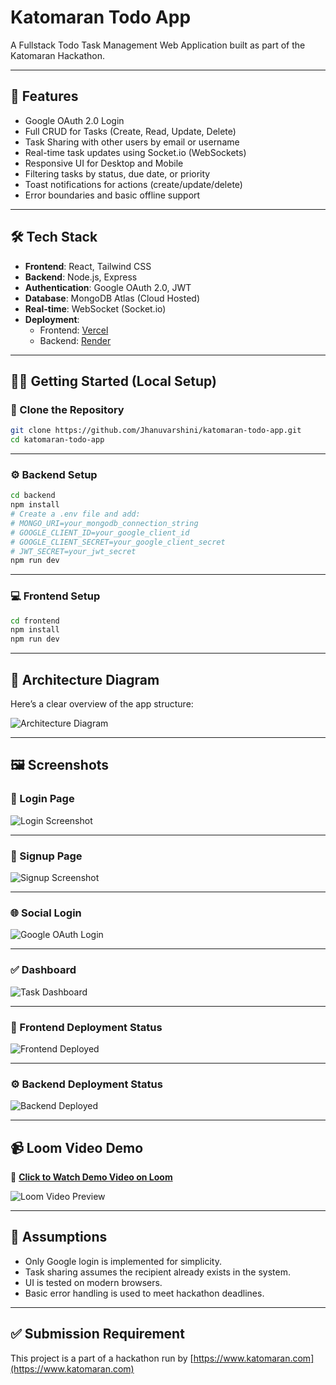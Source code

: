 
# Katomaran Todo App

A Fullstack Todo Task Management Web Application built as part of the Katomaran Hackathon.

---

## 🚀 Features

- Google OAuth 2.0 Login
- Full CRUD for Tasks (Create, Read, Update, Delete)
- Task Sharing with other users by email or username
- Real-time task updates using Socket.io (WebSockets)
- Responsive UI for Desktop and Mobile
- Filtering tasks by status, due date, or priority
- Toast notifications for actions (create/update/delete)
- Error boundaries and basic offline support

---

## 🛠️ Tech Stack

- **Frontend**: React, Tailwind CSS
- **Backend**: Node.js, Express
- **Authentication**: Google OAuth 2.0, JWT
- **Database**: MongoDB Atlas (Cloud Hosted)
- **Real-time**: WebSocket (Socket.io)
- **Deployment**: 
  - Frontend: [Vercel](https://katomaran-todo-app-alpha.vercel.app)
  - Backend: [Render](https://katomaran-todo-app-3.onrender.com)

---

## 🧑‍💻 Getting Started (Local Setup)

### 🔁 Clone the Repository

```bash
git clone https://github.com/Jhanuvarshini/katomaran-todo-app.git
cd katomaran-todo-app
````

---

### ⚙️ Backend Setup

```bash
cd backend
npm install
# Create a .env file and add:
# MONGO_URI=your_mongodb_connection_string
# GOOGLE_CLIENT_ID=your_google_client_id
# GOOGLE_CLIENT_SECRET=your_google_client_secret
# JWT_SECRET=your_jwt_secret
npm run dev
```

---

### 💻 Frontend Setup

```bash
cd frontend
npm install
npm run dev
```

---

## 🧩 Architecture Diagram

Here’s a clear overview of the app structure:

![Architecture Diagram](./screenshots/todo%20architecture.png)

---

## 🖼️ Screenshots

### 🔐 Login Page

![Login Screenshot](./screenshots/login.png)

---

### 📝 Signup Page

![Signup Screenshot](./screenshots/signup.png)

---

### 🌐 Social Login

![Google OAuth Login](./screenshots/social%20login.png)

---

### ✅ Dashboard

![Task Dashboard](./screenshots/dashboard.png)

---

### 🚀 Frontend Deployment Status

![Frontend Deployed](./screenshots/frontend%20deployment.png)

---

### ⚙️ Backend Deployment Status

![Backend Deployed](./screenshots/backend%20deployment.png)

---

## 📹 Loom Video Demo

🎥 [**Click to Watch Demo Video on Loom**](https://www.loom.com/share/768ad9ba7eb74c50b552c68bfe6d3862)

![Loom Video Preview](https://cdn.loom.com/sessions/thumbnails/768ad9ba7eb74c50b552c68bfe6d3862-with-play.gif)

---

## 🤝 Assumptions

* Only Google login is implemented for simplicity.
* Task sharing assumes the recipient already exists in the system.
* UI is tested on modern browsers.
* Basic error handling is used to meet hackathon deadlines.

---

## ✅ Submission Requirement

This project is a part of a hackathon run by [https://www.katomaran.com](https://www.katomaran.com)

```


